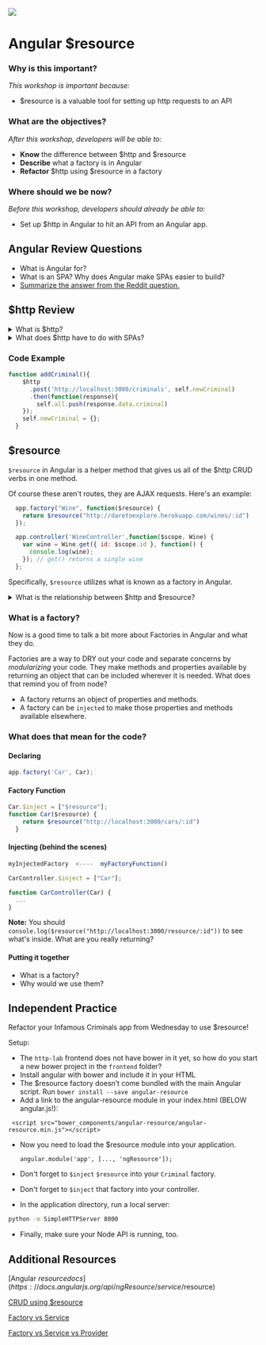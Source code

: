 <!--
Creator: Alex White
Market: SF
-->

![](https://ga-dash.s3.amazonaws.com/production/assets/logo-9f88ae6c9c3871690e33280fcf557f33.png)

<!--9:45 5 minutes -->

<!--Hook: Remember RESTful routing?  Wouldn't it be great if there were a way to bundle all of our RESTful routes together so we don't have to write 7 AJAX requests with a lot of duplicated code?  It would be great, wouldn't it?  BAM, Angular $resource to the rescue. -->

# Angular $resource

### Why is this important?
*This workshop is important because:*
- $resource is a valuable tool for setting up http requests to an API

### What are the objectives?
*After this workshop, developers will be able to:*

- **Know** the difference between $http and $resource
- **Describe** what a factory is in Angular
- **Refactor** $http using $resource in a factory

### Where should we be now?
*Before this workshop, developers should already be able to:*

- Set up $http in Angular to hit an API from an Angular app.

<!--9:50 5 minutes -->

## Angular Review Questions
- What is Angular for?
- What is an SPA? Why does Angular make SPAs easier to build?
- [Summarize the answer from the Reddit question.](https://www.reddit.com/r/webdev/comments/4r8zc9/where_do_frameworks_like_angular_or_react_come_in/)

<!--9:55 5 minutes -->

## $http Review

<details>
  <summary>What is $http?</summary>
  <p>
    <a href="https://docs.angularjs.org/api/ng/service/$http">$http</a> is a core Angular service that facilitates            communication with remote HTTP servers via the browser's XMLHttpRequest object or via JSONP. It is very similar to jQuery's $.ajax function.
  </p>
</details>

<details>
  <summary>What does $http have to do with SPAs?</summary>
  <p>In single page applications, we don't have page refreshes. Everything is done using asynchronous http requests using client side JS. In Angular, we do that using the $http service</p>
</details>

### Code Example

```js
function addCriminal(){
    $http
      .post('http://localhost:3000/criminals', self.newCriminal)
      .then(function(response){
        self.all.push(response.data.criminal)
    });
    self.newCriminal = {};
  }
```

<!--Actually 9:58 -->

<!--10:00 5 minutes -->

## $resource

`$resource` in Angular is a helper method that gives us all of the $http CRUD verbs in one method.

Of course these aren't routes, they are AJAX requests. Here's an example:

```js
  app.factory("Wine", function($resource) {
    return $resource("http://daretoexplore.herokuapp.com/wines/:id")
  });

  app.controller('WineController',function($scope, Wine) {
    var wine = Wine.get({ id: $scope.id }, function() {
      console.log(wine);
    }); // get() returns a single wine
  };
```

Specifically, `$resource` utilizes what is known as a factory in Angular.

<details>
  <summary>What is the relationship between $http and $resource?
</summary>
  <p>$resource is a layer of abstraction on $http which provides all of the $http methods to be called on the resource.</p>
</details>

<!--Actually 10:08 -->

<!--10:05 10 minutes -->

### What is a factory?

Now is a good time to talk a bit more about Factories in Angular and what they do.

Factories are a way to DRY out your code and separate concerns by _modularizing_ your code.  They make methods and properties available by returning an object that can be included wherever it is needed.  What does that remind you of from node?

<!--module.exports and require in node -->

- A factory returns an object of properties and methods.
- A factory can be `injected` to make those properties and methods available elsewhere.

### What does that mean for the code?

#### Declaring
```javascript
app.factory('Car', Car);
```

#### Factory Function
```javascript
Car.$inject = ["$resource"];
function Car($resource) {
    return $resource("http://localhost:3000/cars/:id")
  }
```

#### Injecting (behind the scenes)
```javascript
myInjectedFactory  <----  myFactoryFunction()

CarController.$inject = ["Car"];

function CarController(Car) {
  ...
}
```

**Note:** You should `console.log($resource("http://localhost:3000/resource/:id"))` to see what's inside.  What are you really returning?

#### Putting it together

<!-- Think-pair-share -->

- What is a factory?
- Why would we use them?

<!--Actually 10:16 WDI2-->

<!-- Also, there are issues with Angular versions and shitty errors that make no sense, even to me.  To fix them, you need to include 

  <script src="https://cdnjs.cloudflare.com/ajax/libs/angular.js/1.5.10/angular.min.js"></script>

...we should just change this in http-lab.  We should also make sure that criminals.getAll returns criminals instead of {criminals: criminals}, cuz that breaks .query().  Fixing criminals controller inside the API for this.  -->

<!--10:15 35 minutes -->

## Independent Practice

Refactor your Infamous Criminals app from Wednesday to use $resource!

Setup:

- The `http-lab` frontend does not have bower in it yet, so how do you start a new bower project in the `frontend` folder?
- Install angular with bower and include it in your HTML
- The $resource factory doesn’t come bundled with the main Angular script. Run `bower install --save angular-resource`
- Add a link to the angular-resource module in your index.html (BELOW angular.js!):

 ` <script src="bower_components/angular-resource/angular-resource.min.js"></script>`

- Now you need to load the $resource module into your application.

  `angular.module('app', [..., 'ngResource']);`

- Don't forget to `$inject` `$resource` into your `Criminal` factory.

- Don't forget to `$inject` that factory into your controller.

- In the application directory, run a local server:

```bash
python -m SimpleHTTPServer 8000
```

- Finally, make sure your Node API is running, too.

## Additional Resources
[Angular $resource docs](https://docs.angularjs.org/api/ngResource/service/$resource)

[CRUD using $resource](http://www.sitepoint.com/creating-crud-app-minutes-angulars-resource/)

[Factory vs Service](http://stackoverflow.com/questions/14324451/angular-service-vs-angular-factory)

[Factory vs Service vs Provider](https://tylermcginnis.com/angularjs-factory-vs-service-vs-provider-5f426cfe6b8c#.jfi32r7jr)

